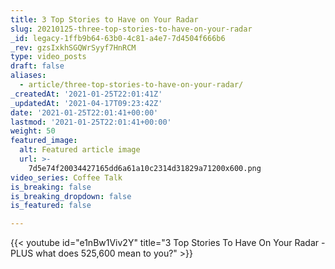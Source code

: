 ```yaml
---
title: 3 Top Stories to Have on Your Radar
slug: 20210125-three-top-stories-to-have-on-your-radar
_id: legacy-1ffb9b64-63b0-4c81-a4e7-7d4504f666b6
_rev: gzsIxkhSGQWrSyyf7HnRCM
type: video_posts
draft: false
aliases:
  - article/three-top-stories-to-have-on-your-radar/
_createdAt: '2021-01-25T22:01:41Z'
_updatedAt: '2021-04-17T09:23:42Z'
date: '2021-01-25T22:01:41+00:00'
lastmod: '2021-01-25T22:01:41+00:00'
weight: 50
featured_image:
  alt: Featured article image
  url: >-
    7d5e74f20034427165dd6a61a10c2314d31829a71200x600.png
video_series: Coffee Talk
is_breaking: false
is_breaking_dropdown: false
is_featured: false

---
```

{{< youtube id="e1nBw1Viv2Y" title="3 Top Stories To Have On Your Radar - PLUS what does 525,600 mean to you?" >}}